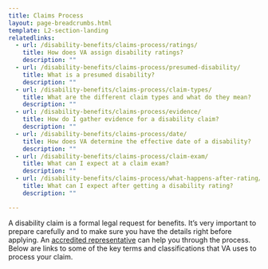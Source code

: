 ```yaml
---
title: Claims Process
layout: page-breadcrumbs.html
template: L2-section-landing
relatedlinks:
  - url: /disability-benefits/claims-process/ratings/
    title: How does VA assign disability ratings?
    description: ""
  - url: /disability-benefits/claims-process/presumed-disability/
    title: What is a presumed disability?
    description: ""
  - url: /disability-benefits/claims-process/claim-types/
    title: What are the different claim types and what do they mean?
    description: ""
  - url: /disability-benefits/claims-process/evidence/
    title: How do I gather evidence for a disability claim?
    description: ""
  - url: /disability-benefits/claims-process/date/
    title: How does VA determine the effective date of a disability?
    description: ""
  - url: /disability-benefits/claims-process/claim-exam/
    title: What can I expect at a claim exam?
    description: ""    
  - url: /disability-benefits/claims-process/what-happens-after-rating/
    title: What can I expect after getting a disability rating?
    description: ""

---
```



A disability claim is a formal legal request for benefits. It’s very important to prepare carefully and to make sure you have the details right before applying. An [accredited representative](/disability-benefits/apply-for-benefits/help/index.html) can help you through the process. Below are links to some of the key terms and classifications that VA uses to process your claim.
